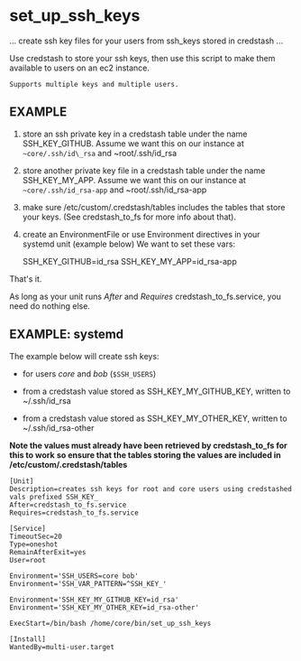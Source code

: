 # set\_up\_ssh\_keys
<!---
vim: et sr sw=2 ts=2 smartindent syntax=markdown:
-->

... create ssh key files for your users from ssh\_keys stored in credstash ...

Use credstash to store your ssh keys, then use this script to make them available to users
on an ec2 instance.

    Supports multiple keys and multiple users.

## EXAMPLE

1. store an ssh private key in a credstash table under the name SSH\_KEY\_GITHUB.
  Assume we want this on our instance at `~core/.ssh/id\_rsa` and ~root/.ssh/id\_rsa

2. store another private key file in a credstash table under the name SSH\_KEY\_MY\_APP.
  Assume we want this on our instance at `~core/.ssh/id_rsa-app` and ~root/.ssh/id\_rsa-app

3. make sure /etc/custom/.credstash/tables includes the tables that store your keys.
  (See credstash\_to\_fs for more info about that).

4. create an EnvironmentFile or use Environment directives in your systemd unit (example below)
  We want to set these vars:

      SSH_KEY_GITHUB=id_rsa
      SSH_KEY_MY_APP=id_rsa-app

That's it.

As long as your unit runs _After_ and _Requires_ credstash\_to\_fs.service, you need do nothing else.

## EXAMPLE: systemd

The example below will create ssh keys:

* for users _core_ and _bob_ (`$SSH_USERS`)

* from a credstash value stored as SSH_KEY_MY_GITHUB_KEY, written to ~/.ssh/id_rsa

* from a credstash value stored as SSH_KEY_MY_OTHER_KEY, written to ~/.ssh/id_rsa-other

**Note the values must already have been retrieved by credstash\_to\_fs for this to work**
**so ensure that the tables storing the values are included in /etc/custom/.credstash/tables**

```systemd
[Unit]
Description=creates ssh keys for root and core users using credstashed vals prefixed SSH_KEY_
After=credstash_to_fs.service
Requires=credstash_to_fs.service

[Service]
TimeoutSec=20
Type=oneshot
RemainAfterExit=yes
User=root

Environment='SSH_USERS=core bob'
Environment='SSH_VAR_PATTERN=^SSH_KEY_'

Environment='SSH_KEY_MY_GITHUB_KEY=id_rsa'
Environment='SSH_KEY_MY_OTHER_KEY=id_rsa-other'

ExecStart=/bin/bash /home/core/bin/set_up_ssh_keys

[Install]
WantedBy=multi-user.target
```

